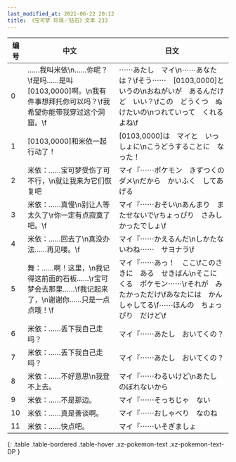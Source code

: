 ```yaml
---
last_modified_at: 2021-06-22 20:12
title: 《宝可梦 珍珠／钻石》文本 233
---
```

| 编号 | 中文 | 日文 |
| ---- | ---- | ---- |
| 0 | ……我叫米依\n……你呢？\f是吗……是叫[0103,0000]啊。\n我有件事想拜托你可以吗？\f我希望你能带我穿过这个洞窟。\f | ⋯⋯あたし　マイ\n⋯⋯あなたは？\fそう⋯⋯　[0103,0000]というの\nおねがいが　あるんだけど　いい？\fこの　どうくつ　ぬけたいの\nつれていって　くれるよね\f |
| 1 | [0103,0000]和米依一起行动了！ | [0103,0000]は　マイと　いっしょに\nこうどうすることに　なった！ |
| 2 | 米依：……宝可梦受伤了可不行，\n就让我来为它们恢复吧 | マイ『⋯⋯ポケモン　きずつくの　ダメ\nだから　かいふく　してあげる |
| 3 | 米依：……真慢\n别让人等太久了\r你一定有点寂寞了吧。\f | マイ『⋯⋯おそい\nあんまり　またせないで\rちょっぴり　さみしかったでしょ\f |
| 4 | 米依：……回去了\n真没办法……再见喽。\f | マイ『⋯⋯かえるんだ\nしかたないわね⋯⋯　サヨナラ\f |
| 5 | 舞：……啊！这里，\n我记得这前面的石板……\r宝可梦会去那里……\f我记起来了，\n谢谢你……只是一点点哦！\f | マイ『⋯⋯あっ！　ここ\fこのさきに　ある　せきばん\nそこに　くる　ポケモン⋯⋯\rそれが　みたかっただけ\fあなたには　かんしゃしてる\f⋯⋯ほんの　ちょっぴり　だけど\f |
| 6 | 米依：……丢下我自己走吗？ | マイ『⋯⋯あたし　おいてくの？ |
| 7 | 米依：……丢下我自己走吗？ | マイ『⋯⋯あたし　おいてくの？ |
| 8 | 米依：……不好意思\n我登不上去。 | マイ『⋯⋯わるいけど\nあたし　のぼれないから |
| 9 | 米依：……不是那边。 | マイ『⋯⋯そっちじゃ　ない |
| 10 | 米依：……真是善谈啊。 | マイ『⋯⋯おしゃべり　なのね |
| 11 | 米依：……快点吧。 | マイ『⋯⋯いそぎましょ |
{: .table .table-bordered .table-hover .xz-pokemon-text .xz-pokemon-text-DP }